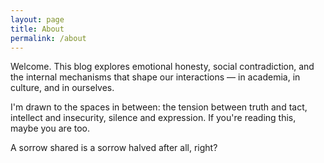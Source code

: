 ```yaml
---
layout: page
title: About
permalink: /about
---
```


Welcome. This blog explores emotional honesty, social contradiction, and the internal mechanisms that shape our interactions — in academia, in culture, and in ourselves.

I'm drawn to the spaces in between: the tension between truth and tact, intellect and insecurity, silence and expression. If you're reading this, maybe you are too.

A sorrow shared is a sorrow halved after all, right?